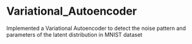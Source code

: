 # Variational_Autoencoder
Implemented a Variational Autoencoder to detect the noise pattern and parameters of the latent distribution in MNIST dataset
